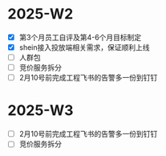# 2025-W2
- [x] 第3个月员工自评及第4-6个月目标制定
- [x] shein接入投放端相关需求，保证顺利上线
- [ ] 人群包
- [ ] 竞价服务拆分
- [ ] 2月10号前完成工程飞书的告警多一份到钉钉
# 2025-W3
- [ ]  2月10号前完成工程飞书的告警多一份到钉钉
- [ ] 竞价服务拆分